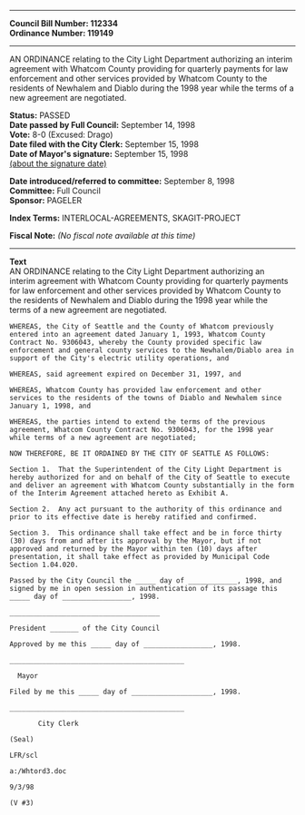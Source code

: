 * * * * *  
  
**Council Bill Number: [](#h0)[](#h2)112334**   
**Ordinance Number: 119149**  
  
* * * * *  
  
AN ORDINANCE relating to the City Light Department authorizing an interim agreement with Whatcom County providing for quarterly payments for law enforcement and other services provided by Whatcom County to the residents of Newhalem and Diablo during the 1998 year while the terms of a new agreement are negotiated.  
  
**Status:** PASSED   
**Date passed by Full Council:** September 14, 1998   
**Vote:** 8-0 (Excused: Drago)   
**Date filed with the City Clerk:** September 15, 1998   
**Date of Mayor's signature:** September 15, 1998   
[(about the signature date)](/~public/approvaldate.htm)   
  
  
**Date introduced/referred to committee:** September 8, 1998   
**Committee:** Full Council   
**Sponsor:** PAGELER   
  
**Index Terms:** INTERLOCAL-AGREEMENTS, SKAGIT-PROJECT  
  
**Fiscal Note:** *(No fiscal note available at this time)*  
  
* * * * *  
  
**Text**  
    AN ORDINANCE relating to the City Light Department authorizing an  
    interim agreement with Whatcom County providing for quarterly payments  
    for law enforcement and other services provided by Whatcom County to  
    the residents of Newhalem and Diablo during the 1998 year while the  
    terms of a new agreement are negotiated.  
  
    WHEREAS, the City of Seattle and the County of Whatcom previously  
    entered into an agreement dated January 1, 1993, Whatcom County  
    Contract No. 9306043, whereby the County provided specific law  
    enforcement and general county services to the Newhalem/Diablo area in  
    support of the City's electric utility operations, and  
  
    WHEREAS, said agreement expired on December 31, 1997, and  
  
    WHEREAS, Whatcom County has provided law enforcement and other  
    services to the residents of the towns of Diablo and Newhalem since  
    January 1, 1998, and  
  
    WHEREAS, the parties intend to extend the terms of the previous  
    agreement, Whatcom County Contract No. 9306043, for the 1998 year  
    while terms of a new agreement are negotiated;  
  
    NOW THEREFORE, BE IT ORDAINED BY THE CITY OF SEATTLE AS FOLLOWS:  
  
    Section 1.  That the Superintendent of the City Light Department is  
    hereby authorized for and on behalf of the City of Seattle to execute  
    and deliver an agreement with Whatcom County substantially in the form  
    of the Interim Agreement attached hereto as Exhibit A.  
  
    Section 2.  Any act pursuant to the authority of this ordinance and  
    prior to its effective date is hereby ratified and confirmed.  
  
    Section 3.  This ordinance shall take effect and be in force thirty  
    (30) days from and after its approval by the Mayor, but if not  
    approved and returned by the Mayor within ten (10) days after  
    presentation, it shall take effect as provided by Municipal Code  
    Section 1.04.020.  
  
    Passed by the City Council the _____ day of ____________, 1998, and  
    signed by me in open session in authentication of its passage this  
    _____ day of _________________, 1998.  
  
    _____________________________________  
  
    President _______ of the City Council  
  
    Approved by me this _____ day of _________________, 1998.  
  
    ___________________________________________  
  
      Mayor  
  
    Filed by me this _____ day of ____________________, 1998.  
  
    ___________________________________________  
  
           City Clerk  
  
    (Seal)  
  
    LFR/scl  
  
    a:/Whtord3.doc  
  
    9/3/98  
  
    (V #3)  
